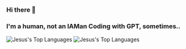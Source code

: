 ### Hi there 👋

### I'm a human, not an IAMan Coding with GPT, sometimes..



![Jesus's Top Languages](https://github-readme-stats.vercel.app/api/top-langs/?username=Chaetard&theme=highcontrast&show_icons=true&hide_border=true&layout=compact)
![Jesus's Top Languages](https://github-readme-stats.vercel.app/api/top-langs/?username=n0kemm&theme=highcontrast&show_icons=true&hide_border=true&layout=compact)
